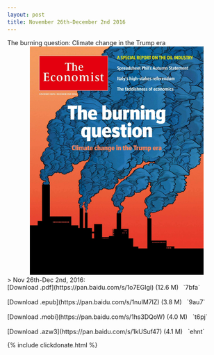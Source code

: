 ```yaml
---
layout: post
title: November 26th-December 2nd 2016
---
```

<!--
<div class="message">
Sorry! The service is temporarily unavailable.
</div>-->

<div class="message">
	The burning question: Climate change in the Trump era
</div>

<div style="position: relative; max-width: 400px; 
    margin: 0 auto;">
<img src="/public/img/the-economist/img_2016.11.26.jpg" />
</div>
<!--more-->
> Nov 26th-Dec 2nd, 2016:<br/>
[Download .pdf](https://pan.baidu.com/s/1o7EGIgi) (12.6 M)&ensp;
`7bfa` <br/><br/>
[Download .epub](https://pan.baidu.com/s/1nuIM7lZ) (3.8 M) &nbsp;
`9au7` <br/><br/>
[Download .mobi](https://pan.baidu.com/s/1hs3DQoW) (4.0 M) &nbsp;
`t6pj` <br/><br/>
[Download .azw3](https://pan.baidu.com/s/1kUSuf47) (4.1 M) &nbsp;
`ehnt`

{% include clickdonate.html %}
